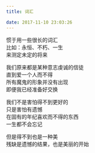 ```yaml
---
title: 词汇

date: 2017-11-10 23:03:26
---
```

惯于用一些很长的词汇\
比如：永恒、不朽、一生\
来测定未定的将来

我们原来都是某种意志虔诚的信徒\
直到爱一个人而不得\
所有魔鬼的形象并没有出现\
即便我已经准备好交换

我们不是害怕得不到更好的\
只是害怕有遗憾\
在固有的年纪喜欢而不得的东西\
一生都不会忘记

但是得不到也是一种美\
残缺是遗憾的结果，也是美丽的开始
